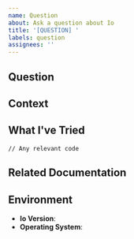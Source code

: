 ```yaml
---
name: Question
about: Ask a question about Io
title: '[QUESTION] '
labels: question
assignees: ''
---
```


## Question
<!-- Your question about Io -->

## Context
<!-- What are you trying to accomplish? -->

## What I've Tried
<!-- What have you already attempted? Include code if relevant -->

```io
// Any relevant code
```

## Related Documentation
<!-- Links to any documentation you've consulted -->

## Environment
- **Io Version**: <!-- Run: io --version -->
- **Operating System**: <!-- e.g., macOS, Linux, Windows -->